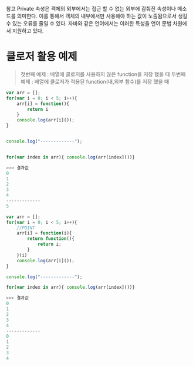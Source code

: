 참고 Private 속성은 객체의 외부에서는 접근 할 수 없는 외부에 감춰진 속성이나 메소드를 의미한다. 이를 통해서 객체의 내부에서만 사용해야 하는 값이 노출됨으로서 생길 수 있는 오류를 줄일 수 있다. 자바와 같은 언어에서는 이러한 특성을 언어 문법 차원에서 지원하고 있다.


# 클로저 활용 예제 
> 첫번째 예제 : 배열에 클로저를 사용하지 않은 function을 저장 했을 때
> 두번째 예제 : 배열에 클로저가 적용된 function(내,외부 함수)를 저장 했을 때

```js
var arr = [];
for(var i = 0; i < 5; i++){
    arr[i] = function(){
        return i
    }    
    console.log(arr[i]());
}


console.log("-------------");


for(var index in arr){ console.log(arr[index]())}

>>> 결과값
0
1
2
3
4
-------------
5
```



```js
var arr = [];
for(var i = 0; i < 5; i++){
    //POINT
    arr[i] = function(i){
        return function(){
            return i;
        }
    }(i)    
    console.log(arr[i]());
}

console.log("-------------");

for(var index in arr){ console.log(arr[index]())}

>>> 결과값
0
1
2
3
4
-------------
0
1
2
3
4
```
